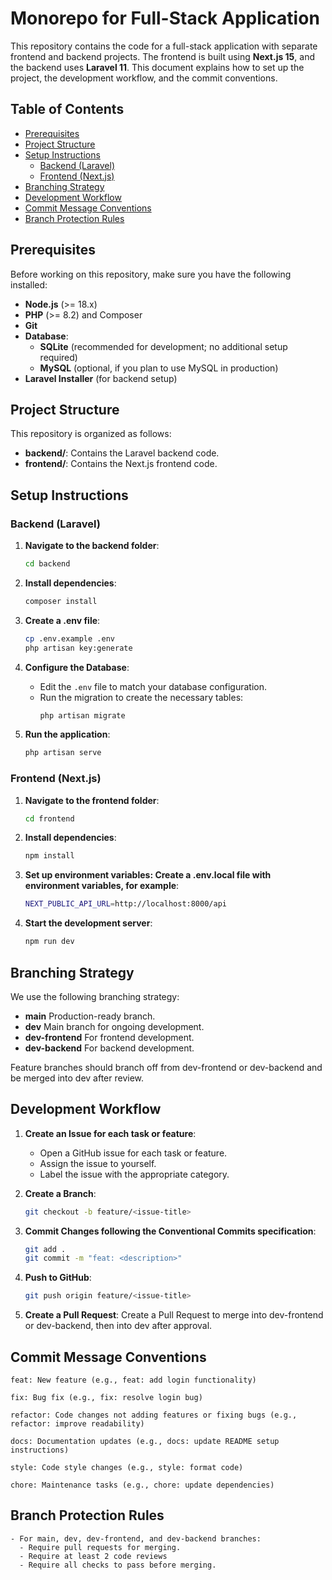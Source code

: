 # Monorepo for Full-Stack Application

This repository contains the code for a full-stack application with separate frontend and backend projects. The frontend is built using **Next.js 15**, and the backend uses **Laravel 11**. This document explains how to set up the project, the development workflow, and the commit conventions.

## Table of Contents

- [Prerequisites](#prerequisites)
- [Project Structure](#project-structure)
- [Setup Instructions](#setup-instructions)
  - [Backend (Laravel)](#backend-laravel)
  - [Frontend (Next.js)](#frontend-nextjs)
- [Branching Strategy](#branching-strategy)
- [Development Workflow](#development-workflow)
- [Commit Message Conventions](#commit-message-conventions)
- [Branch Protection Rules](#branch-protection-rules)

## Prerequisites

Before working on this repository, make sure you have the following installed:

- **Node.js** (>= 18.x)
- **PHP** (>= 8.2) and Composer
- **Git**
- **Database**:
  - **SQLite** (recommended for development; no additional setup required)
  - **MySQL** (optional, if you plan to use MySQL in production)
- **Laravel Installer** (for backend setup)

## Project Structure

This repository is organized as follows:

- **backend/**: Contains the Laravel backend code.
- **frontend/**: Contains the Next.js frontend code.

## Setup Instructions

### Backend (Laravel)

1. **Navigate to the backend folder**:

   ```bash
   cd backend
   ```

2. **Install dependencies**:
   ```bash
   composer install
   ```

3. **Create a .env file**:
   ```bash
   cp .env.example .env
   php artisan key:generate
   ```
4. **Configure the Database**:
   - Edit the `.env` file to match your database configuration.
   - Run the migration to create the necessary tables:
     ```bash
     php artisan migrate
     ```

5. **Run the application**:
   ```bash
   php artisan serve
   ```



### Frontend (Next.js)

1. **Navigate to the frontend folder**:
   ```bash
   cd frontend
   ```

2. **Install dependencies**:
   ```bash
   npm install
   ```

3. **Set up environment variables: Create a .env.local file with environment variables, for example**:
   ```bash
   NEXT_PUBLIC_API_URL=http://localhost:8000/api
   ```

4. **Start the development server**:
   ```bash
   npm run dev
   ```


## Branching Strategy

We use the following branching strategy:

- **main** Production-ready branch.
- **dev** Main branch for ongoing development.
- **dev-frontend** For frontend development.
- **dev-backend** For backend development.

Feature branches should branch off from dev-frontend or dev-backend and be merged into dev after review.



## Development Workflow


1. **Create an Issue for each task or feature**:

   - Open a GitHub issue for each task or feature.
   - Assign the issue to yourself.
   - Label the issue with the appropriate category.


2. **Create a Branch**:
    ```bash
    git checkout -b feature/<issue-title>
    ```

3. **Commit Changes following the Conventional Commits specification**:
    ```bash
    git add .
    git commit -m "feat: <description>"
    ```

4. **Push to GitHub**:
    ```bash
    git push origin feature/<issue-title>
    ```

5. **Create a Pull Request**:
    Create a Pull Request to merge into dev-frontend or dev-backend, then into dev after approval.


## Commit Message Conventions

    feat: New feature (e.g., feat: add login functionality)

    fix: Bug fix (e.g., fix: resolve login bug)

    refactor: Code changes not adding features or fixing bugs (e.g., refactor: improve readability)

    docs: Documentation updates (e.g., docs: update README setup instructions)

    style: Code style changes (e.g., style: format code)

    chore: Maintenance tasks (e.g., chore: update dependencies)


## Branch Protection Rules

    - For main, dev, dev-frontend, and dev-backend branches:
      - Require pull requests for merging.
      - Require at least 2 code reviews
      - Require all checks to pass before merging.
